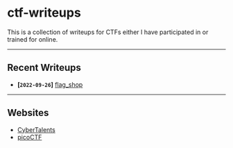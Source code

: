 # ctf-writeups

This is a collection of writeups for CTFs either I have participated in or trained for online.

---

## Recent Writeups

- **[`2022-09-26`]** [flag_shop](./sites/picoCTF/General-Skills/flag_shop.md)

---

## Websites

- [CyberTalents](./sites/CyberTalents/README.md)
- [picoCTF](./sites/picoCTF/README.md)
